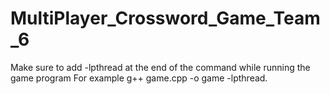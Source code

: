 # MultiPlayer_Crossword_Game_Team_6
Make sure to add -lpthread at the end of the command while running the game program
For example g++ game.cpp -o game -lpthread.
